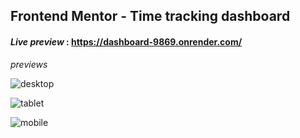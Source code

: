 ## Frontend Mentor - Time tracking dashboard

#### *Live preview* : https://dashboard-9869.onrender.com/

*previews*

![desktop](https://github.com/projectfinalaudio/time_tracking_dashboard/blob/master/previews/preview_desktop.PNG?raw=true)

![tablet](https://github.com/projectfinalaudio/time_tracking_dashboard/blob/master/previews/preview_tablet.png?raw=true)

![mobile](https://github.com/projectfinalaudio/time_tracking_dashboard/blob/master/previews/preview_mobile.png?raw=true)

